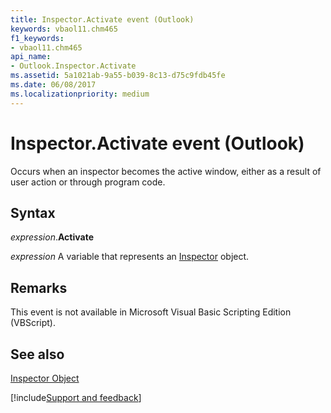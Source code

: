 ```yaml
---
title: Inspector.Activate event (Outlook)
keywords: vbaol11.chm465
f1_keywords:
- vbaol11.chm465
api_name:
- Outlook.Inspector.Activate
ms.assetid: 5a1021ab-9a55-b039-8c13-d75c9fdb45fe
ms.date: 06/08/2017
ms.localizationpriority: medium
---
```



# Inspector.Activate event (Outlook)

Occurs when an inspector becomes the active window, either as a result of user action or through program code. 


## Syntax

_expression_.**Activate**

_expression_ A variable that represents an [Inspector](Outlook.Inspector.md) object.


## Remarks

This event is not available in Microsoft Visual Basic Scripting Edition (VBScript).


## See also


[Inspector Object](Outlook.Inspector.md)

[!include[Support and feedback](~/includes/feedback-boilerplate.md)]